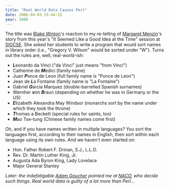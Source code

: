 ```yaml
---
title: "Real World Data Causes Perl"
date: 2008-04-03 15:44:15
year: 2008
---
```

The title was <a href="http://weblog.latte.ca/">Blake Winton</a>'s reaction to my re-telling of <a href="http://web.simmons.edu/~menzin/">Margaret Menzin</a>'s story from this year's "It Seemed Like a Good Idea at the Time" session at <a href="http://www.cs.duke.edu/sigcse08/">SIGCSE</a>.  She asked her students to write a program that would sort names in library order (i.e., "Gregory V. Wilson" would be sorted under "W"). Turns out the rules are, well, real-world-ish:
<ul>
  <li><em><strong>L</strong></em>eonardo da Vinci ("da Vinci" just means "from Vinci")</li>
  <li>Catherine de <em><strong>M</strong></em>edici (family name)</li>
  <li>Juan <em><strong>P</strong></em>once de Leon (full family name is "Ponce de Leon")</li>
  <li>Jean de <em><strong>L</strong></em>a Fontaine (family name is "La Fontaine")</li>
  <li>Gabriel <em><strong>G</strong></em>arcia Marquez (double-barrelled Spanish surnames)</li>
  <li>Wernher <em><strong>v</strong></em>on <em><strong>B</strong></em>raun (depending on whether he was in Germany or the US)</li>
  <li><em><strong>E</strong></em>lizabeth Alexandra May Windsor (monarchs sort by the name under which they took the throne)</li>
  <li><em><strong>T</strong></em>homas a Beckett (special rules for saints, too)</li>
  <li><em><strong>M</strong></em>ao Tse-tung (Chinese family names come first)</li>
</ul>
Oh, and if you have names written in multiple languages? You sort the languages first, according to their names in English, then sort within each language using its own rules. And we haven't even started on:
<ul>
  <li>Hon. Father Robert F. Drinan, S.J., L.L.D.</li>
  <li>Rev. Dr. Martin Luther King, Jr.</li>
  <li>Augusta Ada Byron King, Lady Lovelace</li>
  <li>Major General Stanley</li>
</ul>
<em>Later: the indefatigable <a href="http://adam.goucher.ca/">Adam Goucher</a> pointed me at <a href="http://www.loc.gov/catdir/pcc/naco/">NACO</a>, who decide such things. Real world data is guilty of a lot more than Perl...</em>
